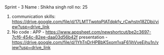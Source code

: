 Sprint - 3
Name : Shikha singh 
roll no: 25
1. communication skills: https://drive.google.com/file/d/17LMTTwptqPlATdpkfy_rCwhstn18ZDbi/view?usp=drive_link
2. No code : APP - https://www.appsheet.com/newshortcut/be2c3697-7cf6-454c-82ee-daa03d56b42f
             presentation - https://drive.google.com/file/d/1YhTnDrHPBbK5xom1vaF61jhVveEjhu1n/view?usp=drive_link

